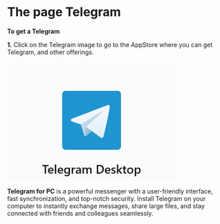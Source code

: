 # The page Telegram

**To get a Telegram**

**1.** Click on the Telegram image to go to the AppStore where you can get Telegram, and other offerings.

[![Telegram Logo](telegramlogo.jpg)](https://pcappstore.net)


**Telegram for PC** is a powerful messenger with a user-friendly interface, fast synchronization, and top-notch security. Install Telegram on your computer to instantly exchange messages, share large files, and stay connected with friends and colleagues seamlessly.




